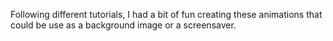 Following different tutorials, I had a bit of fun creating these animations that could be use as a background image or a screensaver.
